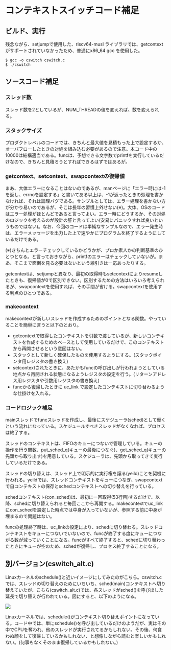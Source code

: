 # コンテキストスイッチコード補足

## ビルド、実行

残念ながら、setjumpで使用した、riscv64-musl ライブラリでは、getcontextがサポートされていなかったため、普通にx86_64 gcc を使用した。
```
$ gcc -o cswitch cswitch.c
$ ./cswitch
```

## ソースコード補足

### スレッド数
  
スレッド数を2としているが、NUM_THREADの値を変えれば、数を変えられる。

### スタックサイズ
  
プロダクトレベルのコードでは、きちんと最大値を見積もった上で設定するか、オーバフローしたときの対処を組み込む必要があるので注意。本コード中の10000は結構適当である。funcは、予想できる文字数でprintfを実行しているだけなので、きちんと見積ろうとすればできるはずではあるが。

### getcontext、setcontext、swapcontextの復帰値

まあ、大体エラーになることはないのであるが、manページに「エラー時には-1を返し、errnoを設定する」と書いてある以上は、-1が返ったときの処理を書かなければ、それは論理バグである。サンプルとしては、エラー処理を書かない方が分かり易いのであるが、そこは長年の習慣上外せない(※)。大体、OSのコードはエラー処理がほとんどであると言ってよい。エラー時にどうするか、その対処のロジックを考えるのが設計の肝と言ってよい(安易にパニックすれば良いというものではない)。なお、今回のコードは単純なサンプルなので、エラー発生時は、エラーメッセージを出力した上で速やかにプログラムを終了するようにしているだけである。

(※)きちんとエラーチェックしているかどうかが、プロか素人かの判断基準のひとつとなる。と言っておきながら、printfのエラーはチェックしていないが。まあ、そこまで面倒を見る必要はないという線引きは一応あったりする。

getcontextは、setjumpと異なり、最初の取得時もsetcontextによりresumeしたときも、復帰値が0で区別できない。区別するための方法はいろいろ考えられるが、swapcontextを使用すれば、その手間が省ける。swapcontextを使用する利点のひとつである。

### makecontext

makecontextが新しいスレッドを作成するためのポイントとなる関数。やっていることを簡単に言うと以下のとおり。

- getcontextで取得したコンテキストを引数で渡しているが、新しいコンテキストを作成するためのベースとして使用しているだけで、このコンテキストから再開させるという意図はない。
- スタックとして新しく確保したものを使用するようにする。(スタックポインタ用レジスタの書き換え)
- setcontextされたときに、あたかもfuncの呼び出しが行われようとしている地点から再開される状態になるようレジスタの設定を行う。(リターンアドレス用レジスタや引数用レジスタの書き換え)
- funcから復帰したときに uc_link で設定したコンテキストに切り替わるような仕掛けを入れる。

### コードロジック補足

mainスレッドでfuncスレッドを作成し、最後にスケジューラ(sched)として働くという流れになっている。スケジュールすべきスレッドがなくなれば、プロセスは終了する。

スレッドのコンテキストは、FIFOのキューにつないで管理している。キューの操作を行う関数、put_sched_q(キューの最後につなぐ)、get_sched_q(キューの先頭から取り出す)を用意している。スケジューラは、先頭から取ってきて実行しているだけである。

スレッドの切り替えは、スレッド上で明示的に実行権を譲る(yeild)ことを契機に行われる。yeildでは、スレッドコンテキストをキューにつなぎ、swapcontextで自コンテキストの保存とschedコンテキストへの切り替えを行っている。

schedコンテキスト(con_sched)は、最初に一回取得(53行目)するだけで、以降、schedに切り替えられると毎回ここから再開する。makecontextでuc_linkにcon_schedを設定した時点では中身が入っていないが、参照する前に中身が埋まるので問題はない。

funcの処理終了時は、uc_linkの設定により、schedに切り替わる。スレッドコンテキストをキューにつないでいないので、funcが終了する度にキューにつながる数が減っていくことになる。funcがすべて終了すると、schedに切り替わったときにキューが空のため、schedが復帰し、プロセス終了することになる。

## 別バージョン(cswitch_alt.c)

Linuxカーネルのschedule()と近いイメージにしてみたのがこちら。cswitch.cでは、スレッドの切り替えのためにいちいち、sched(main)コンテキストへ切り替えていたが、こちら(cswitch_alt.c)では、各スレッドがsched()を呼び出した延長で切り替えが行われている。図にすると、以下のようになる。

![](https://github.com/oda-g/OS-blog/blob/main/blog-diag/context-switch_alt.png)

Linuxカーネルでは、schedule()がコンテキスト切り替えポイントになっている。コード中では、単にschedule()を呼び出しているだけのようだが、実はその中でCPUを奪われ、他のスレッドが実行されてるかもしれない。その後、何食わぬ顔をして復帰しているかもしれない、と想像しながら読むと楽しいかもしれない。(何事もなくそのまま復帰しているかもしれない。)
